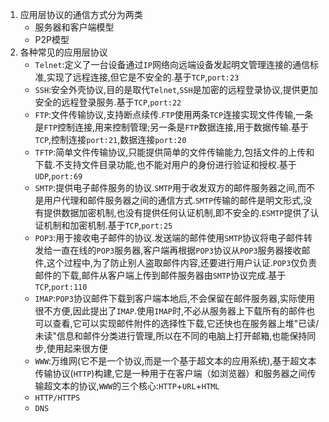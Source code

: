1. 应用层协议的通信方式分为两类
   * 服务器和客户端模型
   * P2P模型
2. 各种常见的应用层协议
   * `Telnet`:定义了一台设备通过`IP`网络向远端设备发起明文管理连接的通信标准,实现了远程连接,但它是不安全的.基于`TCP`,`port:23`
   * `SSH`:安全外壳协议,目的是取代`Telnet`,`SSH`是加密的远程登录协议,提供更加安全的远程登录服务.基于`TCP`,`port:22`
   * `FTP`:文件传输协议,支持断点续传.`FTP`使用两条`TCP`连接实现文件传输,一条是`FTP`控制连接,用来控制管理;另一条是`FTP`数据连接,用于数据传输.基于`TCP`,控制连接`port:21`,数据连接`port:20`
   * `TFTP`:简单文件传输协议,只能提供简单的文件传输能力,包括文件的上传和下载.不支持文件目录功能,也不能对用户的身份进行验证和授权.基于`UDP`,`port:69`
   * `SMTP`:提供电子邮件服务的协议.`SMTP`用于收发双方的邮件服务器之间,而不是用户代理和邮件服务器之间的通信方式.`SMTP`传输的邮件是明文形式,没有提供数据加密机制,也没有提供任何认证机制,即不安全的.`ESMTP`提供了认证机制和加密机制.基于`TCP`,`port:25`  
   * `POP3`:用于接收电子邮件的协议.发送端的邮件使用`SMTP`协议将电子邮件转发给一直在线的`POP3`服务器,客户端再根据`POP3`协议从`POP3`服务器接收邮件,这个过程中,为了防止别人盗取邮件内容,还要进行用户认证.`POP3`仅负责邮件的下载,邮件从客户端上传到邮件服务器由`SMTP`协议完成.基于`TCP`,`port:110`
   * `IMAP`:`POP3`协议邮件下载到客户端本地后,不会保留在邮件服务器,实际使用很不方便,因此提出了`IMAP`.使用`IMAP`时,不必从服务器上下载所有的邮件也可以查看,它可以实现邮件附件的选择性下载,它还快也在服务器上堆"已读/未读"信息和邮件分类进行管理,所以在不同的电脑上打开邮箱,也能保持同步,使用起来很方便
   * `WWW`:万维网(它不是一个协议,而是一个基于超文本的应用系统),基于超文本传输协议(`HTTP`)构建,它是一种用于在客户端（如浏览器）和服务器之间传输超文本的协议,`WWW`的三个核心:`HTTP`+`URL`+`HTML`
   * `HTTP/HTTPS`
   * `DNS`